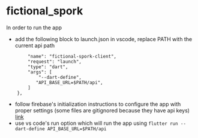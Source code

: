 # fictional_spork

In order to run the app
- add the following block to launch.json in vscode, replace PATH with the current api path
``` {
        "name": "fictional-spork-client",
        "request": "launch",
        "type": "dart",
        "args": [
            "--dart-define",
           "API_BASE_URL=$PATH/api",
        ]
    },
```
- follow firebase's initialization instructions to configure the app with proper settings (some files are gitignored because they have api keys) [link](https://firebase.google.com/docs/flutter/setup)
- use vs code's run option which will run the app using `flutter run --dart-define API_BASE_URL=$PATH/api`

